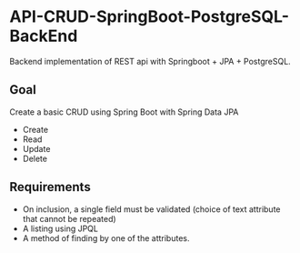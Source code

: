 # API-CRUD-SpringBoot-PostgreSQL-BackEnd
Backend implementation of REST api with Springboot + JPA + PostgreSQL.

<h2>Goal</h2>

Create a basic CRUD using Spring Boot with Spring Data JPA
- Create
- Read
- Update
- Delete

<h2>Requirements</h2>

- On inclusion, a single field must be validated (choice of text attribute that cannot be repeated)
- A listing using JPQL
- A method of finding by one of the attributes.

